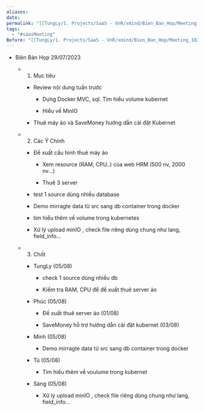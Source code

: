 ```yaml
---
aliases: 
date: 
permalink: "[[TungLy/1. Projects/SaaS - VnR/xmind/Bien_Ban_Hop/Meeting_00]]"
tags:
  - "#saasMeeting"
Before: "[[TungLy/1. Projects/SaaS - VnR/xmind/Bien_Ban_Hop/Meeting_1028]]"
---
```


- Biên Bản Họp 29/07/2023
    
    - 1. Mục tiêu
        
        - Review nội dung tuần trước
            
            - Dựng Docker MVC, sql. Tìm hiểu volume kubernet
                
            - Hiểu về MinIO
                
        - Thuê máy ảo và SaveMoney hướng dẫn cài đặt Kubernet
            
    - 2. Các Ý Chính
        
        - Đề xuất cấu hình thuê máy ảo
            
            - Xem resource (RAM, CPU..) của web HRM (500 nv, 2000 nv...)
                
            - Thuê 3 server
                
        - test 1 source dùng nhiều database
            
        - Demo mirragte data từ src sang db container trong docker
            
        - tìm hiểu thêm về volume trong kubernetes
            
        - Xử lý upload minIO , check file riêng dùng chung như lang, field_info...
            
    - 3. Chốt
        
        - TungLy (05/08)
            
            - check 1 source dùng nhiều db
                
            - Kiểm tra RAM, CPU để đề xuất thuê server ảo
                
        - Phúc (05/08)
            
            - Đề xuất thuê server ảo (01/08)
                
            - SaveMoney hỗ trợ hướng dẫn cài đặt kubernet (03/08)
                
        - Minh (05/08)
            
            - Demo mirragte data từ src sang db container trong docker
                
        - Tú (05/08)
            
            - Tìm hiểu thêm về voulume trong kubernet
                
        - Sáng (05/08)
            
            - Xử lý upload minIO , check file riêng dùng chung như lang, field_info...